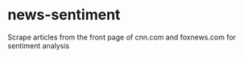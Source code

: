 # news-sentiment

Scrape articles from the front page of cnn.com and foxnews.com for sentiment analysis
